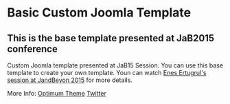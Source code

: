 # Basic Custom Joomla Template
## This is the base template presented at JaB2015 conference
Custom Joomla template presented at JaB15 Session. You can use this base template to create your own template.
Youn can watch [Enes Ertugrul's session at JandBeyon 2015](https://www.youtube.com/watch?v=boRIzTW-9Hs) for more details.

More Info:
[Optimum Theme](http://optimumtheme.com)
[Twitter](https://twitter.com/OptimumTheme)
